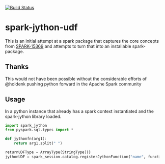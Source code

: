 [![Build Status](https://travis-ci.org/mariusvniekerk/spark-jython-udf.svg?branch=master)](https://travis-ci.org/mariusvniekerk/spark-jython-udf)

# spark-jython-udf

This is an initial attempt at a spark package that captures the core concepts from
[SPARK-15369](https://github.com/apache/spark/pull/13571) and attempts to turn that into 
an installable spark-package.

## Thanks

This would not have been possible without the considerable efforts of @holdenk pushing 
python forward in the Apache Spark community


## Usage

In a python instance that already has a spark context instantiated and the spark-jython library loaded.

```python
import spark_jython
from pyspark.sql.types import *

def jythonfn(arg1):
    return arg1.split(" ")

returnUDFType = ArrayType(StringType())
jythonUDF = spark_session.catalog.registerJythonFunction("name", function, returnUDFType)

```